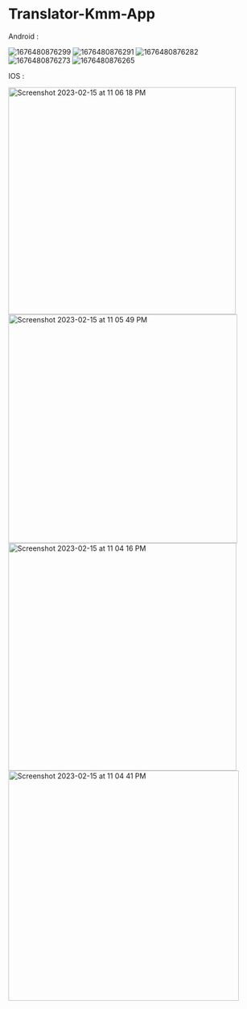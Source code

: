 # Translator-Kmm-App

Android :

![1676480876299](https://user-images.githubusercontent.com/65298880/219369515-fe78f26a-13cb-4336-af29-defa76e9e596.jpg)
![1676480876291](https://user-images.githubusercontent.com/65298880/219369866-ece40fdf-1bb5-44b9-92cd-f68207a0eb57.jpg)
![1676480876282](https://user-images.githubusercontent.com/65298880/219369898-91db3169-63f9-4979-9bf6-1ccc4da994fb.jpg)
![1676480876273](https://user-images.githubusercontent.com/65298880/219369914-1a54a94b-a9f7-462f-aa90-effa58947424.jpg)
![1676480876265](https://user-images.githubusercontent.com/65298880/219369928-36832a7a-3f79-4d99-8c8e-d1829af0ea84.jpg)



IOS :


<img width="452" alt="Screenshot 2023-02-15 at 11 06 18 PM" src="https://user-images.githubusercontent.com/65298880/219370111-c460a2f5-cdba-4b6e-8e99-c0e2b8fbdd7a.png">
<img width="455" alt="Screenshot 2023-02-15 at 11 05 49 PM" src="https://user-images.githubusercontent.com/65298880/219370132-651e60bd-a543-43d7-86ef-847450ed306c.png">
<img width="453" alt="Screenshot 2023-02-15 at 11 04 16 PM" src="https://user-images.githubusercontent.com/65298880/219370174-bee12f4d-8158-4a59-8390-b40a8b312040.png">
<img width="458" alt="Screenshot 2023-02-15 at 11 04 41 PM" src="https://user-images.githubusercontent.com/65298880/219370186-ba45f815-3d8f-4c16-b55d-c0f32638cb6d.png">
